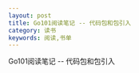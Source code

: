 ```yaml
---
layout: post
title: Go101阅读笔记 -- 代码包和包引入
category: 读书
keywords: 阅读,书单
---
```


Go101阅读笔记 -- 代码包和包引入




